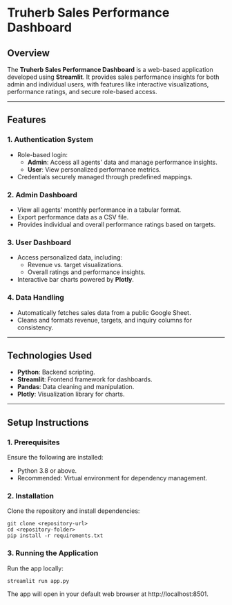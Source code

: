 # **Truherb Sales Performance Dashboard**

## **Overview**
The **Truherb Sales Performance Dashboard** is a web-based application developed using **Streamlit**. It provides sales performance insights for both admin and individual users, with features like interactive visualizations, performance ratings, and secure role-based access.

---

## **Features**
### **1. Authentication System**
- Role-based login:
  - **Admin**: Access all agents' data and manage performance insights.
  - **User**: View personalized performance metrics.
- Credentials securely managed through predefined mappings.

### **2. Admin Dashboard**
- View all agents' monthly performance in a tabular format.
- Export performance data as a CSV file.
- Provides individual and overall performance ratings based on targets.

### **3. User Dashboard**
- Access personalized data, including:
  - Revenue vs. target visualizations.
  - Overall ratings and performance insights.
- Interactive bar charts powered by **Plotly**.

### **4. Data Handling**
- Automatically fetches sales data from a public Google Sheet.
- Cleans and formats revenue, targets, and inquiry columns for consistency.

---

## **Technologies Used**
- **Python**: Backend scripting.
- **Streamlit**: Frontend framework for dashboards.
- **Pandas**: Data cleaning and manipulation.
- **Plotly**: Visualization library for charts.

---

## **Setup Instructions**

### **1. Prerequisites**
Ensure the following are installed:
- Python 3.8 or above.
- Recommended: Virtual environment for dependency management.

### **2. Installation**
Clone the repository and install dependencies:

```
git clone <repository-url>
cd <repository-folder>
pip install -r requirements.txt
```
### **3. Running the Application**
Run the app locally:
```
streamlit run app.py
```
The app will open in your default web browser at http://localhost:8501.


